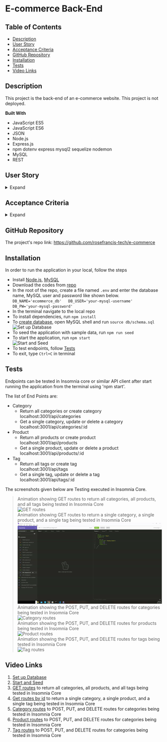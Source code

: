# E-commerce Back-End

## Table of Contents
* [Description](#Description)
* [User Story](#User-Story)
* [Acceptance Criteria](#Acceptance-Criteria)
* [GitHub Repository](#GitHub-Repository)
* [Installation](#Installation)
* [Tests](#Tests)
* [Video Links](#Video-Links)


## Description 
This project is the back-end of an e-commerce website. This project is not deployed.

**Built With**
* JavaScript ES5  
* JavaScript ES6  
* JSON
* Node.js 
* Express.js 
* npm dotenv express mysql2 sequelize nodemon
* MySQL
* REST

## User Story

<details>
<summary>Expand</summary>  

    AS A manager at an internet retail company
    I WANT a back end for my e-commerce website that uses the latest technologies
    SO THAT my company can compete with other e-commerce companies
</details>

## Acceptance Criteria

<details>
<summary>Expand</summary>  

    GIVEN a functional Express.js API
    WHEN I add my database name, MySQL username, and MySQL password to an environment variable file
    THEN I am able to connect to a database using Sequelize
    WHEN I enter schema and seed commands
    THEN a development database is created and is seeded with test data
    WHEN I enter the command to invoke the application
    THEN my server is started and the Sequelize models are synced to the MySQL database
    WHEN I open API GET routes in Insomnia Core for categories, products, or tags
    THEN the data for each of these routes is displayed in a formatted JSON
    WHEN I test API POST, PUT, and DELETE routes in Insomnia Core
    THEN I am able to successfully create, update, and delete data in my database
</details>

## GitHub Repository
The project's repo link: https://github.com/rosefrancis-tech/e-commerce

## Installation
In order to run the application in your local, follow the steps
* Install [Node.js](https://nodejs.org/en/), [MySQL](https://dev.mysql.com/downloads/windows/installer/8.0.html)
* Download the codes from [repo](https://github.com/rosefrancis-tech/e-commerce)
* In the root of the repo, create a file named `.env` and enter the database name, MySQL user and password like shown below.  
`DB_NAME='ecommerce_db'  
 DB_USER='your-mysql-username'  
 DB_PW='your-mysql-password'`  
* In the terminal navigate to the local repo 
* To install dependencies, run `npm install`
* To [create database](https://drive.google.com/file/d/1Z5hmoqcAQ3qq2GC4aOYkCr6VuG4_HmWX/view?usp=sharing), open MySQL shell and run `source db/schema.sql`  
![Set up Database](/assets/images/setUpDatabase.gif)
* To seed the application with sample data, run `npm run seed`
* To start the application, run `npm start`  
![Start and Seed](/assets/images/Start-Seed.gif)
* To test endpoints, follow [Tests](#Tests)
* To exit, type `Ctrl+C` in terminal  

## Tests

Endpoints can be tested in Insomnia core or similar API client after start running the application from the terminal using 'npm start'.

The list of End Points are:
* Category
    * Return all categories or create category  
        localhost:3001/api/categories  
    * Get a single category, update or delete a category  
        localhost:3001/api/categories/:id
* Product
    * Return all products or create product  
        localhost:3001/api/products  
    * Get a single product, update or delete a product  
        localhost:3001/api/products/:id
* Tag
    * Return all tags or create tag  
        localhost:3001/api/tags  
    * Get a single tag, update or delete a tag  
        localhost:3001/api/tags/:id  

The screenshots given below are Testing executed in Insomnia Core.    
> Animation showing GET routes to return all categories, all products, and all tags being tested in Insomnia Core  
![GET routes](/assets/images/GET-all-models.gif)  
> Animation showing GET routes to return a single category, a single product, and a single tag being tested in Insomnia Core  
![Get routes by id](/assets/images/GET-by-id.gif)  
> Animation showing the POST, PUT, and DELETE routes for categories being tested in Insomnia Core  
![Category routes](/assets/images/POST-PUT-DELETE-category.gif)  
> Animation showing the POST, PUT, and DELETE routes for products being tested in Insomnia Core   
![Product routes](/assets/images/POST-PUT-DELETE-product.gif)  
> Animation showing the POST, PUT, and DELETE routes for tags being tested in Insomnia Core  
![Tag routes](/assets/images/POST-PUT-DELETE-tag.gif)  

## Video Links

1. [Set up Database](https://drive.google.com/file/d/1Z5hmoqcAQ3qq2GC4aOYkCr6VuG4_HmWX/view?usp=sharing)
2. [Start and Seed](https://drive.google.com/file/d/1xaby8Zm2IMsie3iGWI3rH932ihzES0lZ/view?usp=sharing)
3. [GET routes](https://drive.google.com/file/d/1ouur7fNtbI1g9ZchEe-SM9dd8CzSDStt/view?usp=sharing) to return all categories, all products, and all tags being tested in Insomnia Core
4. [Get routes by id](https://drive.google.com/file/d/1U52CSpug9DoC9stL12tKZPRByAF_khl5/view?usp=sharing) to return a single category, a single product, and a single tag being tested in Insomnia Core
5. [Category routes](https://drive.google.com/file/d/1UCELBBtd0VoF6D1huoPDUow1lESHldn7/view?usp=sharing) to POST, PUT, and DELETE routes for categories being tested in Insomnia Core
6. [Product routes](https://drive.google.com/file/d/1a0jU1GgFtHsHmkdgNm-mYXfNN1jMWJYm/view?usp=sharing) to POST, PUT, and DELETE routes for categories being tested in Insomnia Core
7. [Tag routes](https://drive.google.com/file/d/15FsipZ_IPN_uuiN2rOrhORqiE7YTqsVA/view?usp=sharing) to POST, PUT, and DELETE routes for categories being tested in Insomnia Core
